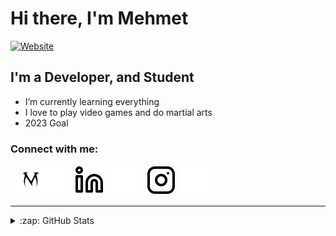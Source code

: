 # Hi there, I'm Mehmet
[![Website](https://img.shields.io/website?label=mehmetcyr.live&style=for-the-badge&url=http%3A%2F%2Fmehmetcyr.live)](http://mehmetcyr.live)

## I'm a Developer, and Student
- I’m currently learning everything
- I love to play video games and do martial arts
- 2023 Goal 
### Connect with me:

[![website](./img/Mharf.svg)](http://mehmetcyr.live)
&nbsp;&nbsp;
[![website](./img/linkedin-light.svg)](https://www.linkedin.com/in/mehmet-%C3%A7ay%C4%B1r-b03209251#gh-light-mode-only)
[![website](./img/linkedin-dark.svg)](https://www.linkedin.com/in/mehmet-%C3%A7ay%C4%B1r-b03209251#gh-dark-mode-only)
&nbsp;&nbsp;
[![website](./img/instagram-light.svg)](https://instagram.com/meadow0#gh-light-mode-only)
[![website](./img/instagram-dark.svg)](https://instagram.com/meadow0#gh-dark-mode-only)

---

<details>
  <summary>:zap: GitHub Stats</summary>
  https://github-readme-stats.vercel.app/api?username=kullanıcıadınız&show_icons=true&theme=radical
"/>

</details>

[website]: http://mehmetcyr.live
